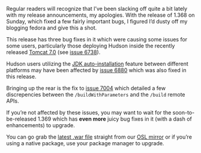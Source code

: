 Regular readers will recognize that I’ve been slacking off quite a bit lately with my release announcements, my apologies. With the release of 1.368 on Sunday, which fixed a few fairly important bugs, I figured I’d dusty off my blogging fedora and give this a shot.

This release has three bug fixes in it which were causing some issues for some users, particularly those deploying Hudson inside the recently released [Tomcat 7.0](http://tomcat.apache.org/tomcat-7.0-doc/changelog.html) (see [issue 6738](http://issues.hudson-ci.org/browse/HUDSON-6738)).

Hudson users utilizing the [JDK auto-installation](http://wiki.hudson-ci.org/display/HUDSON/Tool+Auto-Installation) feature between different platforms may have been affected by [issue 6880](http://issues.hudson-ci.org/browse/HUDSON-6880) which was also fixed in this release.

Bringing up the rear is the fix to [issue 7004](http://issues.hudson-ci.org/browse/HUDSON-7004) which detailed a few discrepencies between the `/buildWithParameters` and the `/build` remote APIs.

If you’re not affected by these issues, you may want to wait for the soon-to-be-released 1.369 which has **even more** juicy bug fixes in it (with a dash of enhancements) to upgrade.

You can go grab the [latest .war file](http://ftp.osuosl.org/pub/hudson/war/1.368/hudson.war) straight from our [OSL mirror](http://www.osuosl.org) or if you’re using a native package, use your package manager to upgrade.

